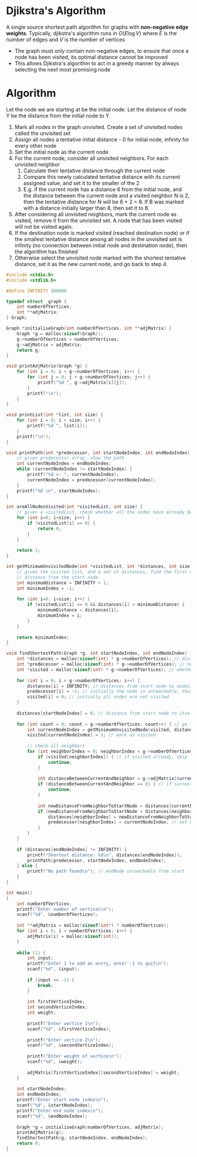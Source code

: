 # Djikstra's Algorithm

A single source shortest path algorithm for graphs with **non-negative edge weights**. Typically, djikstra's algorithm runs in $O(E \log V)$ where $E$ is the number of edges and $V$ is the number of vertices

- The graph must only contain non-negative edges, to ensure that once a node has been visited, its optimal distance cannot be improved
- This allows Djikstra's algorithm to act in a greedy manner by always selecting the next most promising node

# Algorithm

Let the node we are starting at be the initial node. Let the distance of node Y be the distance from the initial node to Y.

1. Mark all nodes in the graph unvisited. Create a set of unvisited nodes called the unvisited set
2. Assign all nodes a tentative initial distance - 0 for initial node, infinity for every other node
3. Set the initial node as the current node
4. For the current node, consider all unvisited neighbors. For each unvisited neighbor 
    1. Calculate their tentative distance through the current node
    2. Compare this newly calculated tentative distance with its current assigned value, and set it to the smaller of the 2
    3. E.g. if the current node has a distance 6 from the initial node, and the distance between the current node and a visited neighbor N is 2, then the tentative distance for N will be 6 + 2 = 8. If B was marked with a distance initially larger than 8, then set it to 8.
5. After considering all unvisited neighbors, mark the current node as visited, remove it from the unvisited set. A node that has been visited will not be visited again.
6. If the destination node is marked visited (reached destination node) or if the smallest tentative distance among all nodes in the unvisited set is infinity (no connection between initial node and destination node), then the algorithm has finished
7. Otherwise select the unvisited node marked with the shortest tentative distance, set it as the new current node, and go back to step 4. 

```c
#include <stdio.h>
#include <stdlib.h>

#define INFINITY 100000

typedef struct _graph {
    int numberOfVertices;
    int **adjMatrix;
} Graph;

Graph *initialiseGraph(int numberOfVertices, int **adjMatrix) {
    Graph *g = malloc(sizeof(Graph));
    g->numberOfVertices = numberOfVertices;
    g->adjMatrix = adjMatrix;
    return g;
}

void printAdjMatrix(Graph *g) {
    for (int i = 0; i < g->numberOfVertices; i++) {
        for (int j = 0; j < g->numberOfVertices; j++) {
            printf("%d ", g->adjMatrix[i][j]);
        }
        printf("\n");
    }
}

void printList(int *list, int size) {
    for (int i = 0; i < size; i++) {
        printf("%d ", list[i]);
    }
    printf("\n");
}

void printPath(int *predecessor, int startNodeIndex, int endNodeIndex) {
    // given predecessor array, show the path
    int currentNodeIndex = endNodeIndex;
    while (currentNodeIndex != startNodeIndex) {
        printf("%d <- ", currentNodeIndex);
        currentNodeIndex = predecessor[currentNodeIndex];
    }
    printf("%d \n", startNodeIndex);
}

int areAllNodesVisited(int *visitedList, int size) {
    // given a visitedList, check whether all the nodes have already been visited
    for (int i=0; i<size; i++) {
        if (visitedList[i] == 0) {
            return 0;
        }
    }
    
    return 1;
}

int getMinimumUnvisitedNode(int *visitedList, int *distances, int size) {
    // given the visited list, and a set of distances, find the first unvisited node with the smallest
    // distance from the start node
    int minimumDistance = INFINITY + 1;
    int minimumIndex = -1;
    
    for (int i=0; i<size; i++) {
        if (visitedList[i] == 0 && distances[i] < minimumDistance) {
            minimumDistance = distances[i];
            minimumIndex = i;
        }
    }
    
    return minimumIndex;
}

void findShortestPath(Graph *g, int startNodeIndex, int endNodeIndex) {
    int *distances = malloc(sizeof(int) * g->numberOfVertices); // distance from start node to node[i]
    int *predecessor = malloc(sizeof(int) * g->numberOfVertices); // node that leads up to vertex i in the shortest path
    int *visited = malloc(sizeof(int) * g->numberOfVertices); // whether vertex i is visited
    
    for (int i = 0; i < g->numberOfVertices; i++) {
        distances[i] = INFINITY; // distances from start node to node[i] is initially infinity
        predecessor[i] = -1; // initially the node is unreachable, thus has no parent
        visited[i] = 0; // initially all nodes are not visited
    }
    
    distances[startNodeIndex] = 0; // distance from start node to itself is 0
    
    for (int count = 0; count < g->numberOfVertices; count++) { // go through all the nodes
        int currentNodeIndex = getMinimumUnvisitedNode(visited, distances, g->numberOfVertices); // get first unvisited node with the shortest distance from the start (greedy approach)
        visited[currentNodeIndex] = 1; // mark as visited
        
        // check all neighbors
        for (int neighborIndex = 0; neighborIndex < g->numberOfVertices; neighborIndex++) {
            if (visited[neighborIndex]) { // if visited already, skip
                continue; 
            }
            
            int distanceBetweenCurrentAndNeighbor = g->adjMatrix[currentNodeIndex][neighborIndex]; // distance between neighbor and current
            if (distanceBetweenCurrentAndNeighbor == 0) { // if current node and neighbor node are not connected, skip
                continue; 
            }
            
            int newDistanceFromNeighborToStartNode = distances[currentNodeIndex] + distanceBetweenCurrentAndNeighbor;
            if (newDistanceFromNeighborToStartNode < distances[neighborIndex]) { // if new path is shorter than existing path to node
                distances[neighborIndex] = newDistanceFromNeighborToStartNode; // set distance to new path distance
                predecessor[neighborIndex] = currentNodeIndex; // set new predecessor
            }
        }
    }
    
    if (distances[endNodeIndex] != INFINITY) { 
        printf("Shortest distance: %d\n", distances[endNodeIndex]);
        printPath(predecessor, startNodeIndex, endNodeIndex);
    } else {
        printf("No path found\n"); // endNode unreachable from start
    }
}

int main()
{
    int numberOfVertices;
    printf("Enter number of vertices\n");
    scanf("%d", &numberOfVertices);
    
    int **adjMatrix = malloc(sizeof(int*) * numberOfVertices);
    for (int i = 0; i < numberOfVertices; i++) {
        adjMatrix[i] = malloc(sizeof(int));
    }
    
    while (1) {
        int input;
        printf("Enter 1 to add an entry, enter -1 to quit\n");
        scanf("%d", &input);
        
        if (input == -1) {
            break;
        }
        
        int firstVerticeIndex;
        int secondVerticeIndex;
        int weight;
        
        printf("Enter vertice 1\n");
        scanf("%d", &firstVerticeIndex);
        
        printf("Enter vertice 2\n");
        scanf("%d", &secondVerticeIndex);
        
        printf("Enter weight of vertice\n");
        scanf("%d", &weight);
        
        adjMatrix[firstVerticeIndex][secondVerticeIndex] = weight;
    }
    
    int startNodeIndex;
    int endNodeIndex;
    printf("Enter start node index\n");
    scanf("%d", &startNodeIndex);
    printf("Enter end node index\n");
    scanf("%d", &endNodeIndex);
    
    Graph *g = initialiseGraph(numberOfVertices, adjMatrix);
    printAdjMatrix(g);
    findShortestPath(g, startNodeIndex, endNodeIndex);
    return 0;
}
```